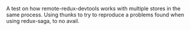 A test on how remote-redux-devtools works with multiple stores in the same process.  Using thunks to try to reproduce a problems found when using redux-saga, to no avail.